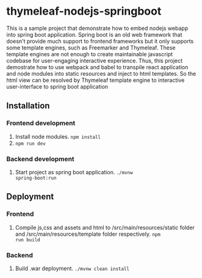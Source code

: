 # thymeleaf-nodejs-springboot
This is a sample project that demonstrate how to embed nodejs webapp into spring boot application. Spring boot is an old web framework that doesn't provide much support to frontend frameworks but it only supports some template engines, such as Freemarker and Thymeleaf. These template engines are not enough to create maintainable javascript codebase for user-engaging interactive experience. Thus, this project demostrate how to use webpack and babel to transpile react application and node modules into static resources and inject to html templates. So the html view can be resolved by Thymeleaf template engine to interactive user-interface to spring boot application

## Installation

### Frontend development
1. Install node modules. <code>npm install</code>
2. <code>npm run dev</code>
### Backend development
1. Start project as spring boot application. <code>./mvnw spring-boot:run</code>

## Deployment
### Frontend
1. Compile js,css and assets and html to /src/main/resources/static folder and /src/main/resources/template folder respectively. <code>npm run build</code>
### Backend
1. Build .war deployment. <code>./mvnw clean install</code>
